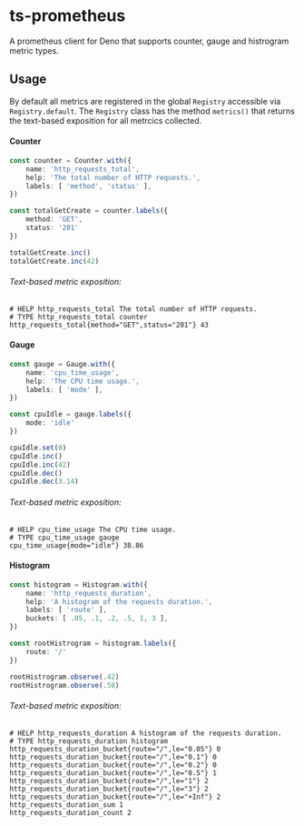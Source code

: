 # ts-prometheus

A prometheus client for Deno that supports counter, gauge and histrogram metric
types.

## Usage

By default all metrics are registered in the global `Registry` accessible via
`Registry.default`. The `Registry` class has the method `metrics()` that returns
the text-based exposition for all metrcics collected.

#### Counter

```ts
const counter = Counter.with({
    name: 'http_requests_total',
    help: 'The total number of HTTP requests.',
    labels: [ 'method', 'status' ],
})

const totalGetCreate = counter.labels({
    method: 'GET',
    status: '201'
})

totalGetCreate.inc()
totalGetCreate.inc(42)
```
###### Text-based metric exposition:
```
# HELP http_requests_total The total number of HTTP requests.
# TYPE http_requests_total counter
http_requests_total{method="GET",status="201"} 43
```

#### Gauge

```ts
const gauge = Gauge.with({
    name: 'cpu_time_usage',
    help: 'The CPU time usage.',
    labels: [ 'mode' ],
})

const cpuIdle = gauge.labels({
    mode: 'idle'
})

cpuIdle.set(0)
cpuIdle.inc()
cpuIdle.inc(42)
cpuIdle.dec()
cpuIdle.dec(3.14)
```
###### Text-based metric exposition:
```
# HELP cpu_time_usage The CPU time usage.
# TYPE cpu_time_usage gauge
cpu_time_usage{mode="idle"} 38.86
```

#### Histogram

```ts
const histogram = Histogram.with({
    name: 'http_requests_duration',
    help: 'A histogram of the requests duration.',
    labels: [ 'route' ],
    buckets: [ .05, .1, .2, .5, 1, 3 ],
})

const rootHistrogram = histogram.labels({
    route: '/'
})

rootHistrogram.observe(.42)
rootHistrogram.observe(.58)
```
###### Text-based metric exposition:
```
# HELP http_requests_duration A histogram of the requests duration.
# TYPE http_requests_duration histogram
http_requests_duration_bucket{route="/",le="0.05"} 0
http_requests_duration_bucket{route="/",le="0.1"} 0
http_requests_duration_bucket{route="/",le="0.2"} 0
http_requests_duration_bucket{route="/",le="0.5"} 1
http_requests_duration_bucket{route="/",le="1"} 2
http_requests_duration_bucket{route="/",le="3"} 2
http_requests_duration_bucket{route="/",le="+Inf"} 2
http_requests_duration_sum 1
http_requests_duration_count 2
```
